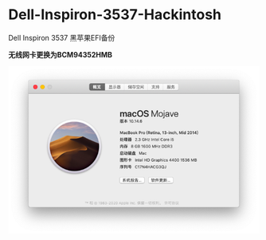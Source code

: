 # Dell-Inspiron-3537-Hackintosh
Dell Inspiron 3537 黑苹果EFI备份

**无线网卡更换为BCM94352HMB**

![关于本机](https://raw.githubusercontent.com/ijglb/Dell-Inspiron-3537-Hackintosh/master/about.png)